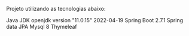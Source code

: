Projeto utilizando as tecnologias abaixo:

Java JDK openjdk version "11.0.15" 2022-04-19
Spring Boot 2.7.1
Spring data JPA
Mysql 8
Thymeleaf
